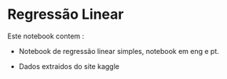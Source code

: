 # Regressão Linear
Este notebook contem : 

- Notebook de regressão linear simples, notebook em eng e pt.

- Dados extraidos do site kaggle
